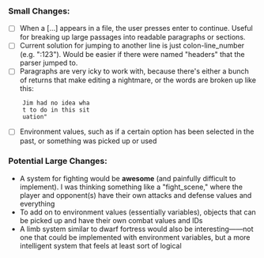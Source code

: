 ### Small Changes:
 - [ ] When a \[...\] appears in a file, the user presses enter to continue. Useful for breaking up large passages into readable paragraphs or sections.
 - [ ] Current solution for jumping to another line is just colon-line_number (e.g. ":123"). Would be easier if there were named "headers" that the parser jumped to.
 - [ ] Paragraphs are very icky to work with, because there's either a bunch of returns that make editing a nightmare, or the words are broken up like this:
 ```
     Jim had no idea wha 
     t to do in this sit
     uation"
 ```
 - [ ] Environment values, such as if a certain option has been selected in the past, or something was picked up or used

### Potential Large Changes:
 - A system for fighting would be **awesome** (and painfully difficult to implement). I was thinking something like a "fight_scene," where the player and opponent(s) have their own attacks and defense values and everything 
 - To add on to environment values (essentially variables), objects that can be picked up and have their own combat values and IDs
 - A limb system similar to dwarf fortress would also be interesting——not one that could be implemented with environment variables, but a more intelligent system that feels at least sort of logical
